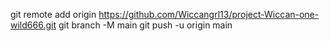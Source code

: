 git remote add origin https://github.com/Wiccangrl13/project-Wiccan-one-wild666.git
git branch -M main
git push -u origin main
